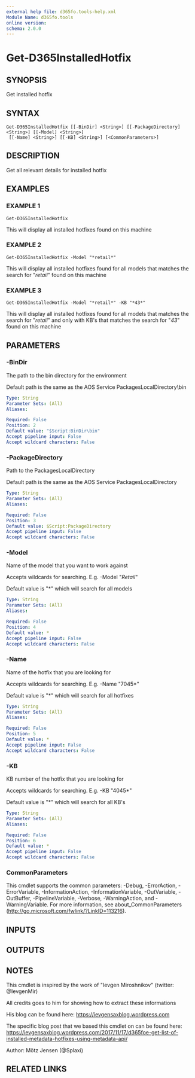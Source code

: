 ```yaml
---
external help file: d365fo.tools-help.xml
Module Name: d365fo.tools
online version:
schema: 2.0.0
---
```


# Get-D365InstalledHotfix

## SYNOPSIS
Get installed hotfix

## SYNTAX

```
Get-D365InstalledHotfix [[-BinDir] <String>] [[-PackageDirectory] <String>] [[-Model] <String>]
 [[-Name] <String>] [[-KB] <String>] [<CommonParameters>]
```

## DESCRIPTION
Get all relevant details for installed hotfix

## EXAMPLES

### EXAMPLE 1
```
Get-D365InstalledHotfix
```

This will display all installed hotfixes found on this machine

### EXAMPLE 2
```
Get-D365InstalledHotfix -Model "*retail*"
```

This will display all installed hotfixes found for all models that matches the search for "*retail*" found on this machine

### EXAMPLE 3
```
Get-D365InstalledHotfix -Model "*retail*" -KB "*43*"
```

This will display all installed hotfixes found for all models that matches the search for "*retail*" and only with KB's that matches the search for "*43*" found on this machine

## PARAMETERS

### -BinDir
The path to the bin directory for the environment

Default path is the same as the AOS Service PackagesLocalDirectory\bin

```yaml
Type: String
Parameter Sets: (All)
Aliases:

Required: False
Position: 2
Default value: "$Script:BinDir\bin"
Accept pipeline input: False
Accept wildcard characters: False
```

### -PackageDirectory
Path to the PackagesLocalDirectory

Default path is the same as the AOS Service PackagesLocalDirectory

```yaml
Type: String
Parameter Sets: (All)
Aliases:

Required: False
Position: 3
Default value: $Script:PackageDirectory
Accept pipeline input: False
Accept wildcard characters: False
```

### -Model
Name of the model that you want to work against

Accepts wildcards for searching.
E.g.
-Model "*Retail*"

Default value is "*" which will search for all models

```yaml
Type: String
Parameter Sets: (All)
Aliases:

Required: False
Position: 4
Default value: *
Accept pipeline input: False
Accept wildcard characters: False
```

### -Name
Name of the hotfix that you are looking for

Accepts wildcards for searching.
E.g.
-Name "7045*"

Default value is "*" which will search for all hotfixes

```yaml
Type: String
Parameter Sets: (All)
Aliases:

Required: False
Position: 5
Default value: *
Accept pipeline input: False
Accept wildcard characters: False
```

### -KB
KB number of the hotfix that you are looking for

Accepts wildcards for searching.
E.g.
-KB "4045*"

Default value is "*" which will search for all KB's

```yaml
Type: String
Parameter Sets: (All)
Aliases:

Required: False
Position: 6
Default value: *
Accept pipeline input: False
Accept wildcard characters: False
```

### CommonParameters
This cmdlet supports the common parameters: -Debug, -ErrorAction, -ErrorVariable, -InformationAction, -InformationVariable, -OutVariable, -OutBuffer, -PipelineVariable, -Verbose, -WarningAction, and -WarningVariable.
For more information, see about_CommonParameters (http://go.microsoft.com/fwlink/?LinkID=113216).

## INPUTS

## OUTPUTS

## NOTES
This cmdlet is inspired by the work of "Ievgen Miroshnikov" (twitter: @IevgenMir)

All credits goes to him for showing how to extract these informations

His blog can be found here:
https://ievgensaxblog.wordpress.com

The specific blog post that we based this cmdlet on can be found here:
https://ievgensaxblog.wordpress.com/2017/11/17/d365foe-get-list-of-installed-metadata-hotfixes-using-metadata-api/

Author: Mötz Jensen (@Splaxi)

## RELATED LINKS
